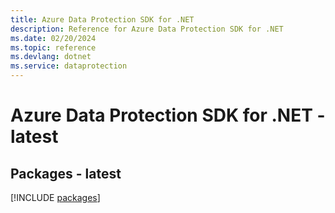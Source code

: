 ```yaml
---
title: Azure Data Protection SDK for .NET
description: Reference for Azure Data Protection SDK for .NET
ms.date: 02/20/2024
ms.topic: reference
ms.devlang: dotnet
ms.service: dataprotection
---
```

# Azure Data Protection SDK for .NET - latest
## Packages - latest
[!INCLUDE [packages](data-protection-index.md)]